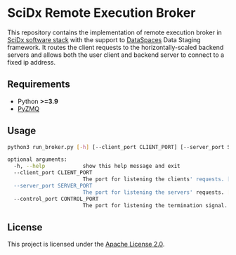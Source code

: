# SciDx Remote Execution Broker
This repository contains the implementation of remote execution broker in [SciDx software stack](https://scidx.sci.utah.edu/) with the support to [DataSpaces](https://dataspaces.sci.utah.edu/) Data Staging framework. It routes the client requests to the horizontally-scaled backend servers and allows both the user client and backend server to connect to a fixed ip address.

## Requirements
* Python __>=3.9__
* [PyZMQ](https://pypi.org/project/pyzmq/)

## Usage
```Bash
python3 run_broker.py [-h] [--client_port CLIENT_PORT] [--server_port SERVER_PORT] [--control_port CONTROL_PORT]

optional arguments:
  -h, --help            show this help message and exit
  --client_port CLIENT_PORT
                        The port for listening the clients' requests. [0-65535]
  --server_port SERVER_PORT
                        The port for listening the servers' requests. [0-65535]
  --control_port CONTROL_PORT
                        The port for listening the termination signal. [0-65535]
```

## License
This project is licensed under the [Apache License 2.0](LICENSE).